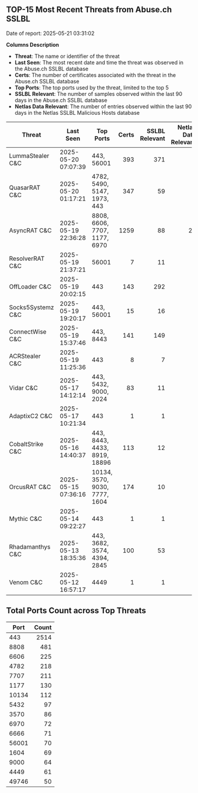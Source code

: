 ## TOP-15 Most Recent Threats from Abuse.ch SSLBL
Date of report: 2025-05-21 03:31:02

**Columns Description**
- **Threat**: The name or identifier of the threat
- **Last Seen**: The most recent date and time the threat was observed in the Abuse.ch SSLBL database
- **Certs**: The number of certificates associated with the threat in the Abuse.ch SSLBL database
- **Top Ports**: The top ports used by the threat, limited to the top 5
- **SSLBL Relevant**: The number of samples observed within the last 90 days in the Abuse.ch SSLBL database
- **Netlas Data Relevant**: The number of entries observed within the last 90 days in the Netlas SSLBL Malicious Hosts database



| Threat                     | Last Seen           | Top Ports          | Certs        | SSLBL Relevant   | Netlas Data Relevant  |
|----------------------------|---------------------|--------------------|-------------:|-----------------:|----------------------:|
| LummaStealer C&C           | 2025-05-20 07:07:39 | 443, 56001 | 393 | 371 | 0 |
| QuasarRAT C&C              | 2025-05-20 01:17:21 | 4782, 5490, 5147, 1973, 443 | 347 | 59 | 2 |
| AsyncRAT C&C               | 2025-05-19 22:36:28 | 8808, 6606, 7707, 1177, 6970 | 1259 | 88 | 21 |
| ResolverRAT C&C            | 2025-05-19 21:37:21 | 56001 | 7 | 11 | 0 |
| OffLoader C&C              | 2025-05-19 20:02:15 | 443 | 143 | 292 | 0 |
| Socks5Systemz C&C          | 2025-05-19 19:20:17 | 443, 56001 | 15 | 16 | 8 |
| ConnectWise C&C            | 2025-05-19 15:37:46 | 443, 8443 | 141 | 149 | 5 |
| ACRStealer C&C             | 2025-05-19 11:25:36 | 443 | 8 | 7 | 0 |
| Vidar C&C                  | 2025-05-17 14:12:14 | 443, 5432, 9000, 2024 | 83 | 11 | 6 |
| AdaptixC2 C&C              | 2025-05-17 10:21:34 | 443 | 1 | 1 | 1 |
| CobaltStrike C&C           | 2025-05-16 14:40:37 | 443, 8443, 4433, 8919, 18896 | 113 | 12 | 6 |
| OrcusRAT C&C               | 2025-05-15 07:36:16 | 10134, 3570, 9030, 7777, 1604 | 174 | 10 | 0 |
| Mythic C&C                 | 2025-05-14 09:22:27 | 443 | 1 | 1 | 0 |
| Rhadamanthys C&C           | 2025-05-13 18:35:36 | 443, 3682, 3574, 4394, 2845 | 100 | 53 | 6 |
| Venom C&C                  | 2025-05-12 16:57:17 | 4449 | 1 | 1 | 0 |

## Total Ports Count across Top Threats
| Port       | Count      |
|------------|-----------:|
| 443 | 2514 |
| 8808 | 481 |
| 6606 | 225 |
| 4782 | 218 |
| 7707 | 211 |
| 1177 | 130 |
| 10134 | 112 |
| 5432 | 97 |
| 3570 | 86 |
| 6970 | 72 |
| 6666 | 71 |
| 56001 | 70 |
| 1604 | 69 |
| 9000 | 64 |
| 4449 | 61 |
| 49746 | 50 |